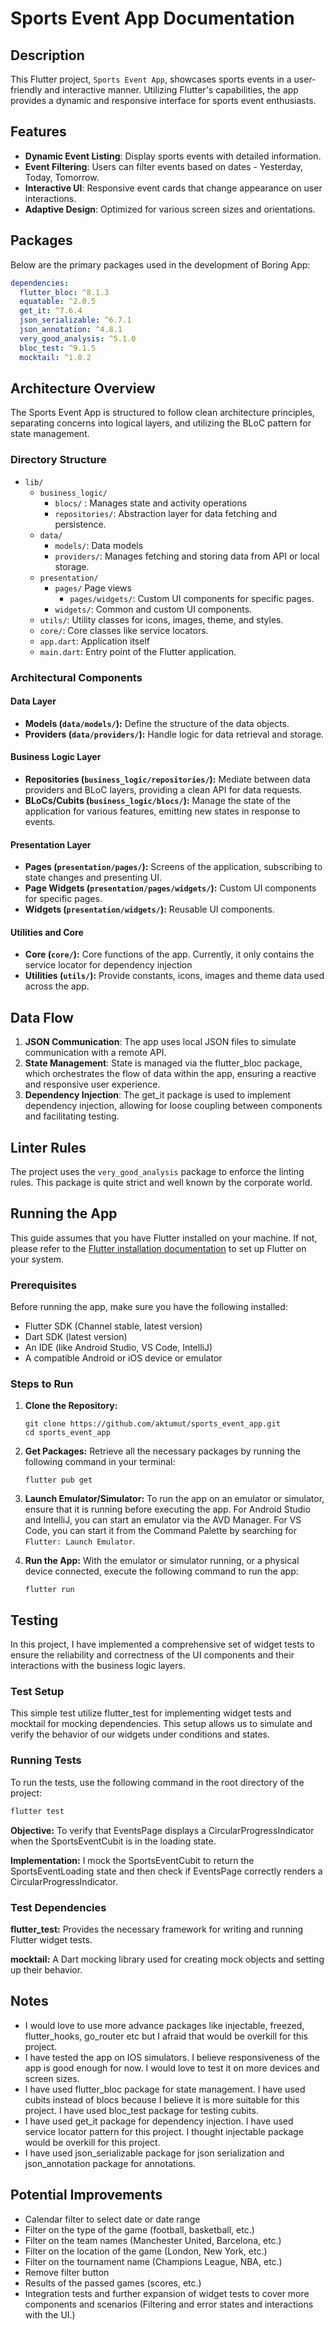 # Sports Event  App Documentation

## Description

This Flutter project, `Sports Event App`, showcases sports events in a user-friendly and interactive manner. Utilizing
Flutter's capabilities, the app provides a dynamic and responsive interface for sports event enthusiasts.

## Features

- **Dynamic Event Listing**: Display sports events with detailed information.
- **Event Filtering**: Users can filter events based on dates - Yesterday, Today, Tomorrow.
- **Interactive UI**: Responsive event cards that change appearance on user interactions.
- **Adaptive Design**: Optimized for various screen sizes and orientations.

## Packages

Below are the primary packages used in the development of Boring App:

```yaml
dependencies:
  flutter_bloc: ^8.1.3
  equatable: ^2.0.5
  get_it: ^7.6.4
  json_serializable: ^6.7.1
  json_annotation: ^4.8.1
  very_good_analysis: ^5.1.0
  bloc_test: ^9.1.5
  mocktail: ^1.0.2
```

## Architecture Overview

The Sports Event App is structured to follow clean architecture principles, separating concerns into
logical layers, and
utilizing the BLoC pattern for state management.

### Directory Structure

- `lib/`
    - `business_logic/`
        - `blocs/` : Manages state and activity operations
        - `repositories/`: Abstraction layer for data fetching and persistence.
    - `data/`
        - `models/`: Data models
        - `providers/`: Manages fetching and storing data from API or local storage.
    - `presentation/`
        - `pages/` Page views
            - `pages/widgets/`: Custom UI components for specific pages.
        - `widgets/`: Common and custom UI components.
    - `utils/`: Utility classes for icons, images, theme, and styles.
    - `core/`:  Core classes like service locators.
    - `app.dart`: Application itself
    - `main.dart`: Entry point of the Flutter application.

### Architectural Components

#### Data Layer

- **Models (`data/models/`):** Define the structure of the data objects.
- **Providers (`data/providers/`):** Handle logic for data retrieval and storage.

#### Business Logic Layer

- **Repositories (`business_logic/repositories/`):** Mediate between data providers and BLoC layers,
  providing a clean API for data requests.
- **BLoCs/Cubits (`business_logic/blocs/`):** Manage the state of the application for various
  features, emitting new states in response to events.

#### Presentation Layer

- **Pages (`presentation/pages/`):** Screens of the application, subscribing to state changes and
  presenting UI.
- **Page Widgets (`presentation/pages/widgets/`):** Custom UI components for specific pages.
- **Widgets (`presentation/widgets/`):** Reusable UI components.

#### Utilities and Core

- **Core (`core/`):**  Core functions of the app. Currently, it only contains the service locator
  for dependency injection
- **Utilities (`utils/`):** Provide constants, icons, images and theme data used
  across the app.

## Data Flow

1. **JSON Communication**: The app uses local JSON files to simulate communication with a remote API.
2. **State Management**: State is managed via the flutter_bloc package, which orchestrates the flow
   of data within the app, ensuring a reactive and responsive user experience.
3. **Dependency Injection**: The get_it package is used to implement dependency injection, allowing for
   loose coupling between components and facilitating testing.

## Linter Rules

The project uses the `very_good_analysis` package to enforce the linting rules. This package is quite strict and well
known by the corporate world.

## Running the App

This guide assumes that you have Flutter installed on your machine. If not, please refer to
the [Flutter installation documentation](https://flutter.dev/docs/get-started/install) to set up
Flutter on your system.

### Prerequisites

Before running the app, make sure you have the following installed:

- Flutter SDK (Channel stable, latest version)
- Dart SDK (latest version)
- An IDE (like Android Studio, VS Code, IntelliJ)
- A compatible Android or iOS device or emulator

### Steps to Run

1. **Clone the Repository:**
   ```shell
   git clone https://github.com/aktumut/sports_event_app.git
   cd sports_event_app
    ```
2. **Get Packages:**
   Retrieve all the necessary packages by running the following command in your terminal:
   ```shell
   flutter pub get
    ```
3. **Launch Emulator/Simulator:**
   To run the app on an emulator or simulator, ensure that it is running before executing the app.
   For Android Studio
   and IntelliJ, you can start an emulator via the AVD Manager. For VS Code, you can start it from
   the Command Palette
   by searching for `Flutter: Launch Emulator`.

4. **Run the App:**
   With the emulator or simulator running, or a physical device connected, execute the following
   command to run the app:
   ```shell
   flutter run
     ```

## Testing

In this project, I have implemented a comprehensive set of widget tests to ensure the reliability and correctness of
the UI components and their interactions with the business logic layers.

### Test Setup

This simple test utilize flutter_test for implementing widget tests and mocktail for mocking dependencies. This setup
allows us
to simulate and verify the behavior of our widgets under conditions and states.

### Running Tests

To run the tests, use the following command in the root directory of the project:

 ```bash
flutter test
 ```

**Objective:** To verify that EventsPage displays a CircularProgressIndicator when the SportsEventCubit is in the
loading
state.

**Implementation:**  I mock the SportsEventCubit to return the SportsEventLoading state and then check if EventsPage
correctly renders a CircularProgressIndicator.

### Test Dependencies

**flutter_test:** Provides the necessary framework for writing and running Flutter widget tests.

**mocktail:** A Dart mocking library used for creating mock objects and setting up their behavior.

## Notes

- I would love to use more advance packages like injectable, freezed, flutter_hooks, go_router etc but I afraid that
  would be
  overkill for this project.
- I have tested the app on IOS simulators. I believe responsiveness of the app is good enough for now. I would love to
  test it on more devices and screen sizes.
- I have used flutter_bloc package for state management. I have used cubits instead of blocs because I believe it is
  more suitable for this project. I have used bloc_test package for testing cubits.
- I have used get_it package for dependency injection. I have used service locator pattern for this project. I thought
  injectable package would be overkill for this project.
- I have used json_serializable package for json serialization and json_annotation package for annotations.

## Potential Improvements

- Calendar filter to select date or date range
- Filter on the type of the game (football, basketball, etc.)
- Filter on the team names (Manchester United, Barcelona, etc.)
- Filter on the location of the game (London, New York, etc.)
- Filter on the tournament name (Champions League, NBA, etc.)
- Remove filter button
- Results of the passed games (scores, etc.)
- Integration tests and further expansion of widget tests to cover more components and scenarios (Filtering and error
  states and interactions with the UI.)